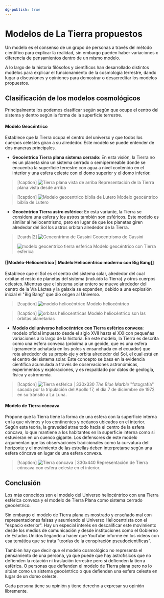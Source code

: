 ```yaml
---
dg-publish: true
---
```


# Modelos de La Tierra propuestos

Un modelo es el consenso de un grupo de personas a través del método científico para explicar la realidad, sin embargo pueden haber variaciones o diferencia de pensamientos dentro de un mismo modelo. 

A lo largo de la historia filósofos y científicos han desarrollado distintos modelos para explicar el funcionamiento de la cosmología terrestre, dando lugar a discusiones y opiniones para demostrar o desacreditar los modelos propuestos.

## Clasificación de los modelos cosmológicos

Principalmente los podemos clasificar según según que ocupe el centro del sistema y dentro según la forma de la superficie terrestre.

#### **Modelo Geocéntrico**
Establece que la Tierra ocupa el centro del universo y que todos los cuerpos celestes giran a su alrededor. Este modelo se puede entender de dos maneras principales.

- **Geocéntrico Tierra plana sistema cerrado**: En esta visión, la Tierra no es un planeta sino un sistema cerrado o semipermeable donde se encuentra la superficie terrestre con agua a nivel contenido en el interior y una esfera celeste con el domo superior y el domo inferior.

> [!caption]
> ![Tierra plana vista de arriba](https://i.imgur.com/zDGcqQr.png)
> Representación de la Tierra plana vista desde arriba

> [!caption]
> ![Modelo geocentrico biblia de Lutero](https://upload.wikimedia.org/wikipedia/commons/thumb/1/14/Am_Anfang_schuffF_GOtt_Himel_vnd_Erden.jpg/328px-Am_Anfang_schuffF_GOtt_Himel_vnd_Erden.jpg)
> Modelo geocéntrico biblia de Lutero

- **Geocéntrico Tierra astro esférico**: En esta variante, la Tierra se considera una esfera y los astros también son esféricos. Este modelo es similar al heliocentrismo, pero en lugar de que los planetas giren alrededor del Sol los astros orbitan alrededor de la Tierra.

> [!cards|2]
> ![Geocentrimo de Cassini](https://upload.wikimedia.org/wikipedia/commons/thumb/0/0e/Cassini_apparent.jpg/488px-Cassini_apparent.jpg)
> Geocentrismo de Cassini
> 
> ![modelo geocentrico tierra esferica](https://upload.wikimedia.org/wikipedia/commons/thumb/7/7b/Bartolomeu_Velho_1568.jpg/540px-Bartolomeu_Velho_1568.jpg)
> Modelo geocéntrico con Tierra esferica

#### [[Modelo-Heliocentrico | Modelo Heliocéntrico moderno con Big Bang]]
Establece que el Sol es el centro del sistema solar, alrededor del cual orbitan el resto de planetas del sistema (incluido la Tierra) y otros cuerpos celestes. Mientras que el sistema solar entero se mueve alrededor del centro de la Vía Láctea y la galaxia se expanden, debido a una explosión inicial el "Big Bang" que dio origen al Universo.

> [!caption]
> ![modelo heliocéntrico](https://upload.wikimedia.org/wikipedia/commons/5/57/Heliocentric.jpg)
> Modelo heliocéntrico

> [!caption]
> ![orbitas heliocentricas](https://i.imgur.com/1I84obi.jpg)
> Modelo heliocéntrico son las órbitas planetarias

- **Modelo del universo heliocéntrico con Tierra esférica convexa**: modelo oficial impuesto desde el siglo XVII hasta el XXI con pequeñas variaciones a lo largo de la historia. En este modelo, la Tierra es descrita como una esfera convexa (próxima a un geoide, que es una esfera ligeramente achatada en los polos y ensanchada en el ecuador) que rota alrededor de su propio eje y orbita alrededor del Sol, el cual está en el centro del sistema solar. Este concepto se basa en la evidencia científica acumulada a través de observaciones astronómicas, experimentos y exploraciones, y es respaldado por datos de geología, física y astronomía.
> [!caption]
> ![Tierra esférica | 330x330 ](https://upload.wikimedia.org/wikipedia/commons/9/97/The_Earth_seen_from_Apollo_17.jpg)
> _The Blue Marble_ "fotografía" sacada por la tripulación del Apollo 17, el día 7 de diciembre de 1972 en su tránsito a La Luna.

#### Modelo de Tierra cóncava
Propone que la Tierra tiene la forma de una esfera con la superficie interna en la que vivimos y los continentes y océanos ubicados en el interior. Según esta teoría, la gravedad atrae todo hacia el centro de la esfera cóncava, lo que mantiene a los habitantes en la superficie interna como si estuvieran en un cuenco gigante. Los defensores de este modelo argumentan que las observaciones tradicionales como la curvatura del horizonte y el movimiento de las estrellas deben interpretarse según una esfera cóncava en lugar de una esfera convexa.

> [!caption]
>  ![Tierra cóncava | 330x440](https://i.imgur.com/KP12Iqg.jpg)
>  Representación de Tierra cóncava con esfera celeste en el interior.

## Conclusión

Los más conocidos son el modelo del Universo heliocéntrico con una Tierra esférica convexa y el modelo de Tierra Plana como sistema cerrado geocéntrico. 

Sin embargo el modelo de Tierra plana es mostrado y enseñado mal con representaciones falsas y asumiendo el Universo Heliocentrista con el "espacio exterior". Hay un especial interés en descalificar este movimiento desde los medios de comunicación y desde instituciones como el Gobierno de Estados Unidos llegando a hacer que YouTube informe en los videos con esa temática que se trata "teorías de la conspiración pseudocientíficas".

También hay que decir que el modelo cosmológico no representa el pensamiento de una persona, ya que puede que hay astrofísicos que no defienden la rotación ni traslación terrestre pero si defienden la tierra esférica. O personas que defienden el modelo de Tierra plana pero no lo sitúan como un sistema geocéntrico o que defienden una esfera celeste en lugar de un domo celeste.

Cada persona tiene su opinión y tiene derecho a expresar su opinión libremente.